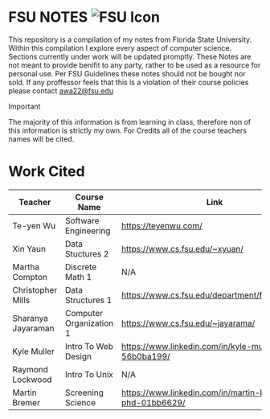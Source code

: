 # FSU NOTES ![FSU Icon]([http://url/to/img.png](https://www.google.com/url?sa=i&url=https%3A%2F%2Fen.m.wikipedia.org%2Fwiki%2FFile%3AFlorida_State_University_interlocking_FS_logo.svg&psig=AOvVaw20pW-5o_aaXj_PMBgjVeQI&ust=1698187744104000&source=images&cd=vfe&opi=89978449&ved=0CBAQjRxqFwoTCOj8gbygjYIDFQAAAAAdAAAAABAE))
This repository is a compilation of my notes from Florida State University. Within this compilation I explore every aspect of computer science. Sections currently under work will be updated promptly. These Notes are not meant to provide benifit to any party, rather to be used as a resource for personal use. Per FSU Guidelines these notes should not be bought nor sold. If any proffessor feels that this is a violation of their course policies please contact awa22@fsu.edu


> [!IMPORTANT]
> The majority of this information is from learning in class, therefore non of this information is strictly my own. For Credits all of the course teachers names will be cited. 


# Work Cited
Teacher | Course Name | Link
-|-|-
Te-yen Wu | Software Engineering | https://teyenwu.com/
Xin Yaun | Data Stuctures 2 | https://www.cs.fsu.edu/~xyuan/
Martha Compton | Discrete Math 1 | N/A
Christopher Mills | Data Structures 1 | https://www.cs.fsu.edu/department/faculty/mills/
Sharanya Jayaraman | Computer Organization 1 | https://www.cs.fsu.edu/~jayarama/
Kyle Muller | Intro To Web Design | https://www.linkedin.com/in/kyle-muller-56b0ba199/
Raymond Lockwood | Intro To Unix | N/A
Martin Bremer | Screening Science | https://www.linkedin.com/in/martin-bremer-phd-01bb6629/
